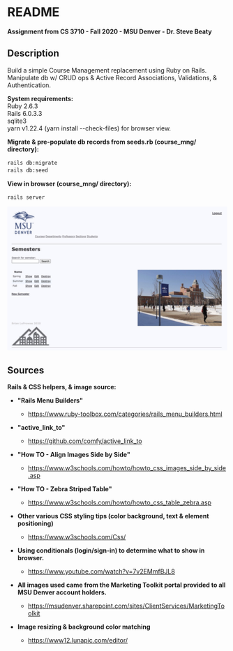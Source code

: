 # README

**Assignment from CS 3710 - Fall 2020 - MSU Denver - Dr. Steve Beaty** 

## Description

Build a simple Course Management replacement using Ruby on Rails. Manipulate db w/ CRUD ops & Active Record Associations, Validations, & Authentication. 

**System requirements:**  
Ruby 2.6.3  
Rails 6.0.3.3  
sqlite3  
yarn v1.22.4 (yarn install --check-files) for browser view.

**Migrate & pre-populate db records from seeds.rb (course_mng/ directory):**
```bash  
rails db:migrate
rails db:seed   
``` 
**View in browser (course_mng/ directory):**
```bash
rails server
```

![Example](screengrab.jpg)  


## Sources

**Rails & CSS helpers, & image source:**

* **"Rails Menu Builders"**  

	* https://www.ruby-toolbox.com/categories/rails_menu_builders.html

* **"active_link_to"**  

	* https://github.com/comfy/active_link_to

* **"How TO - Align Images Side by Side"**  

	* https://www.w3schools.com/howto/howto_css_images_side_by_side.asp

* **"How TO - Zebra Striped Table"**  

	* https://www.w3schools.com/howto/howto_css_table_zebra.asp

* **Other various CSS styling tips (color background, text & element positioning)**  

	* https://www.w3schools.com/Css/

* **Using conditionals (login/sign-in) to determine what to show in browser.**  

	* https://www.youtube.com/watch?v=7v2EMmfBJL8

* **All images used came from the Marketing Toolkit portal provided to all MSU Denver account holders.**  

	* https://msudenver.sharepoint.com/sites/ClientServices/MarketingToolkit

* **Image resizing & background color matching**  

	* https://www12.lunapic.com/editor/
